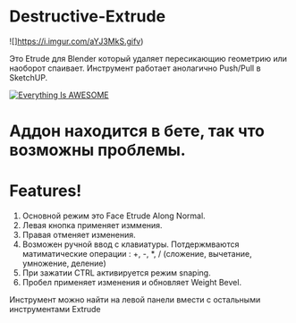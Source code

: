 # Destructive-Extrude

![]https://i.imgur.com/aYJ3MkS.gifv)

Это Etrude для Blender который удаляет пересикающию геометрию или наоборот спаивает. Инструмент работает анолагично Push/Pull в SketchUP.

[![Everything Is AWESOME](https://i.imgur.com/oRCO82T.png)](https://www.youtube.com/watch?v=73znxyuKxLM")
# Аддон находится в бете, так что возможны проблемы.
# Features!

1) Основной режим это Face Etrude Along Normal.
2) Левая кнопка применяет изммения.
3) Правая отменяет изменения.
4) Возможен ручной ввод с клавиатуры. Потдержмваются матиматические операции : +, -, *, / (сложение, вычетание, умножение, деление)
5) При зажатии  CTRL активируется режим snaping.
6) Пробел применяет изменения и обновляет Weight Bevel.

Инструмент можно найти на левой панели вмести с остальными инструментами Extrude


